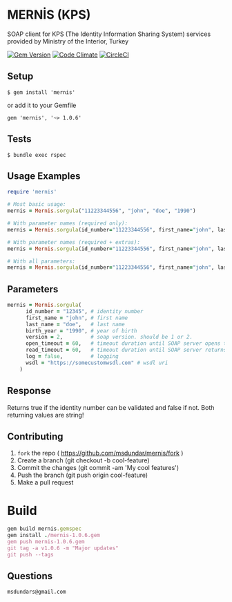 # MERNİS (KPS)

SOAP client for KPS (The Identity Information Sharing System) services provided by Ministry of the Interior, Turkey

[![Gem Version](https://badge.fury.io/rb/mernis.svg)](http://badge.fury.io/rb/mernis)
[![Code Climate](https://codeclimate.com/github/msdundar/mernis/badges/gpa.svg)](https://codeclimate.com/github/msdundar/mernis)
[![CircleCI](https://circleci.com/gh/msdundar/mernis.svg?style=svg)](https://circleci.com/gh/msdundar/mernis)

## Setup

```
$ gem install 'mernis'
```

or add it to your Gemfile

```
gem 'mernis', '~> 1.0.6'
```

## Tests

```
$ bundle exec rspec
```

## Usage Examples

```ruby
require 'mernis'

# Most basic usage:
mernis = Mernis.sorgula("11223344556", "john", "doe", "1990")

# With parameter names (required only):
mernis = Mernis.sorgula(id_number="11223344556", first_name="john", last_name="doe", birth_year="1990")

# With parameter names (required + extras):
mernis = Mernis.sorgula(id_number="11223344556", first_name="john", last_name="doe", birth_year="1990", version = 2, log = false)

# With all parameters:
mernis = Mernis.sorgula(id_number="11223344556", first_name="john", last_name="doe", birth_year="1990", version = 2, open_timeout = 60, read_timeout = 60, log = false, wsdl = "https://somecustomwsdl.com" )

```

## Parameters

```ruby
mernis = Mernis.sorgula(
      id_number = "12345", # identity number
      first_name = "john", # first name
      last_name = "doe",   # last name
      birth_year = "1990", # year of birth
      version = 2,         # soap version. should be 1 or 2.
      open_timeout = 60,   # timeout duration until SOAP server opens the connection. in seconds.
      read_timeout = 60,   # timeout duration until SOAP server returns response. in seconds.
      log = false,         # logging
      wsdl = "https://somecustomwsdl.com" # wsdl uri
    )
```

## Response

Returns true if the identity number can be validated and false if not. Both returning values are string!

## Contributing

1. `fork` the repo ( https://github.com/msdundar/mernis/fork )
2. Create a branch (git checkout -b cool-feature)
3. Commit the changes (git commit -am 'My cool features')
4. Push the branch (git push origin cool-feature)
5. Make a pull request

# Build

```ruby
gem build mernis.gemspec
gem install ./mernis-1.0.6.gem
gem push mernis-1.0.6.gem
git tag -a v1.0.6 -m "Major updates"
git push --tags
```

## Questions

```
msdundars@gmail.com
```
